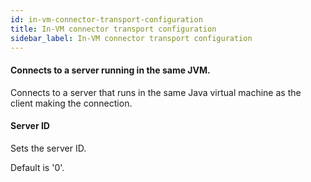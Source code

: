 ```yaml
---
id: in-vm-connector-transport-configuration
title: In-VM connector transport configuration
sidebar_label: In-VM connector transport configuration
---
```

#### Connects to a server running in the same JVM.
Connects to a server that runs in the same Java virtual machine as the client making the connection.

#### Server ID
Sets the server ID. 

Default is '0'.

